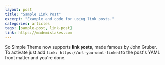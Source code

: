```yaml
---
layout: post
title: "Sample Link Post"
excerpt: "Example and code for using link posts."
categories: articles
tags: [sample-post, link-post]
link: https://mademistakes.com  
---
```


So Simple Theme now supports **link posts**, made famous by John Gruber. To activate just add `link: https://url-you-want-linked` to the post's YAML front matter and you're done.